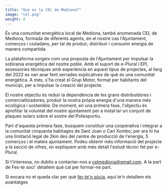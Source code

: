```yaml
---
title: "Que es la CEL de Mediona?"
image: "cel.png"
weight: 8
---
```


És una comunitat energètica local de Mediona, també anomenada CEL de Mediona, formada de diferents agents, en el nostre cas l'Ajuntament, comerços i ciutadans, per tal de produir, distribuir i consumir energia de manera compartida.

La plataforma sorgeix com una proposta de l'Ajuntament per impulsar la sobirania energètica del nostre poble. Amb el suport de e-Plural i EPI, assessories tècniques amb experiència en aquest tipus de projectes, al llarg del 2022 es van anar fent xerrades explicatives de què és una comunitat energètica. A més, s'ha creat el Grup Motor, format per habitants del municipi, per a impulsar la creació del projecte.

El nostre objectiu és reduir la dependència de les grans distribuïdores i comercialitzadores, produir la nostra pròpia energia d'una manera més ecològica i sostenible. De moment, en una primera fase, l'objectiu és aprofitar la voluntat del nostre ajuntament per a instal·lar un conjunt de plaques solars sobre el sostre del Poliesportiu.

Part d'aquesta primera fase, busquem constituir una cooperativa i integrar a la comunitat cinquanta habitages de Sant Joan o Can Xombo; per ara hi ha una limitació legal de 2km des del centre de producció de l'energia, 5 comerços i el mateix ajuntament. Podeu obtenir més informació del projecte a la secció de xifres, on expliquem amb més detall l'estudi tècnic fet per e-Plural.

Si t'interessa, no dubtis a contactar-nos a celmediona@gmail.com. A la part de Fes-te soci' detallem què cal per formar-ne part.

Si encara no et queda clar per què [fer-te'n sòcia](/#contacte), aquí te'n detallem els avantatges
